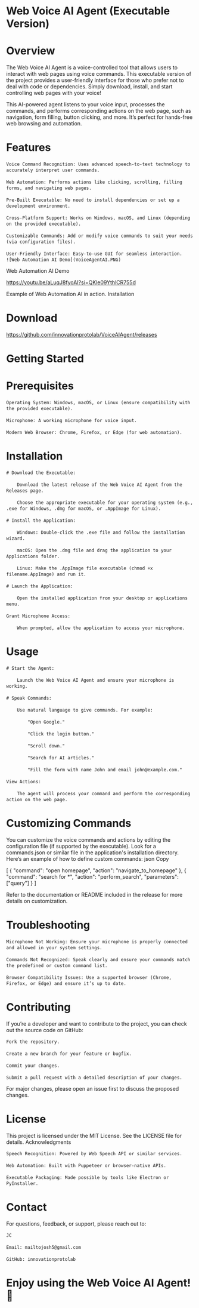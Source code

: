 # Web Voice AI Agent (Executable Version)
# Overview

The Web Voice AI Agent is a voice-controlled tool that allows users to interact with web pages using voice commands. This executable version of the project provides a user-friendly interface for those who prefer not to deal with code or dependencies. Simply download, install, and start controlling web pages with your voice!

This AI-powered agent listens to your voice input, processes the commands, and performs corresponding actions on the web page, such as navigation, form filling, button clicking, and more. It’s perfect for hands-free web browsing and automation.
# Features

    Voice Command Recognition: Uses advanced speech-to-text technology to accurately interpret user commands.

    Web Automation: Performs actions like clicking, scrolling, filling forms, and navigating web pages.

    Pre-Built Executable: No need to install dependencies or set up a development environment.

    Cross-Platform Support: Works on Windows, macOS, and Linux (depending on the provided executable).

    Customizable Commands: Add or modify voice commands to suit your needs (via configuration files).

    User-Friendly Interface: Easy-to-use GUI for seamless interaction.
    ![Web Automation AI Demo](VoiceAgentAI.PNG)


Web Automation AI Demo

https://youtu.be/aLuqJ8fyoAI?si=QKle09YthlCR755d

Example of Web Automation AI in action.
Installation

# Download

https://github.com/innovationprotolab/VoiceAIAgent/releases




# Getting Started
# Prerequisites

    Operating System: Windows, macOS, or Linux (ensure compatibility with the provided executable).

    Microphone: A working microphone for voice input.

    Modern Web Browser: Chrome, Firefox, or Edge (for web automation).

# Installation

    # Download the Executable:

        Download the latest release of the Web Voice AI Agent from the Releases page.

        Choose the appropriate executable for your operating system (e.g., .exe for Windows, .dmg for macOS, or .AppImage for Linux).

    # Install the Application:

        Windows: Double-click the .exe file and follow the installation wizard.

        macOS: Open the .dmg file and drag the application to your Applications folder.

        Linux: Make the .AppImage file executable (chmod +x filename.AppImage) and run it.

    # Launch the Application:

        Open the installed application from your desktop or applications menu.

    Grant Microphone Access:

        When prompted, allow the application to access your microphone.

# Usage

    # Start the Agent:

        Launch the Web Voice AI Agent and ensure your microphone is working.

    # Speak Commands:

        Use natural language to give commands. For example:

            "Open Google."

            "Click the login button."

            "Scroll down."

            "Search for AI articles."

            "Fill the form with name John and email john@example.com."

    View Actions:

        The agent will process your command and perform the corresponding action on the web page.

# Customizing Commands

You can customize the voice commands and actions by editing the configuration file (if supported by the executable). Look for a commands.json or similar file in the application's installation directory. Here’s an example of how to define custom commands:
json
Copy

[
  {
    "command": "open homepage",
    "action": "navigate_to_homepage"
  },
  {
    "command": "search for *",
    "action": "perform_search",
    "parameters": ["query"]
  }
]

Refer to the documentation or README included in the release for more details on customization.
# Troubleshooting

    Microphone Not Working: Ensure your microphone is properly connected and allowed in your system settings.

    Commands Not Recognized: Speak clearly and ensure your commands match the predefined or custom command list.

    Browser Compatibility Issues: Use a supported browser (Chrome, Firefox, or Edge) and ensure it’s up to date.

# Contributing

If you’re a developer and want to contribute to the project, you can check out the source code on GitHub:

    Fork the repository.

    Create a new branch for your feature or bugfix.

    Commit your changes.

    Submit a pull request with a detailed description of your changes.

For major changes, please open an issue first to discuss the proposed changes.
# License

This project is licensed under the MIT License. See the LICENSE file for details.
Acknowledgments

    Speech Recognition: Powered by Web Speech API or similar services.

    Web Automation: Built with Puppeteer or browser-native APIs.

    Executable Packaging: Made possible by tools like Electron or PyInstaller.

# Contact

For questions, feedback, or support, please reach out to:

    JC

    Email: mailtojosh5@gmail.com

    GitHub: innovationprotolab

# Enjoy using the Web Voice AI Agent! 🚀
